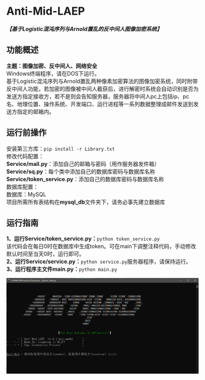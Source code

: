 # Anti-Mid-LAEP
***【基于Logistic混沌序列与Arnold置乱的反中间人图像加密系统】***

## 功能概述
**主题：图像加密、反中间人、网络安全**  
Windows终端程序，请在DOS下运行。  
基于Logistic混沌序列与Arnold置乱两种像素加密算法的图像加密系统，同时附带反中间人功能，若加密的图像被中间人截获后，进行解密时系统会自动识别是否为发送方指定接收方，若不是则会告知服务器，服务器将中间人pc上包括ip、pc名、地理位置、操作系统、开发端口、运行进程等一系列数据整理成邮件发送到发送方指定的邮箱内。

## 运行前操作
安装第三方库：`pip install -r Library.txt`  
修改代码配置：  
**Service/mail.py**：添加自己的邮箱与密码（用作服务器发件箱）  
**Service/sq.py**：每个类中添加自己的数据库密码与数据库名称  
**Service/token_service.py**：添加自己的数据库密码与数据库名称  
数据库配置：  
数据库：MySQL  
项目所需所有表结构在**mysql_db**文件夹下，请务必事先建立数据库  

## 运行指南
**1、运行Service/token_service.py：**`python token_service.py`  
该代码会在每日0时在数据库中生成token。可在main下调整注释代码，手动修改默认时间至当天0时，运行即可。  
**2、运行Service/service.py：**`python service.py`服务器程序，请保持运行。  
**3、运行程序主文件main.py：**`python main.py`  

![](display.png)

